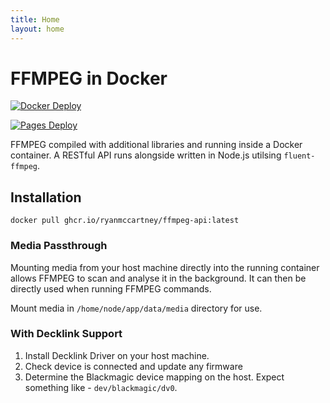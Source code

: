 ```yaml
---
title: Home
layout: home
---
```


# FFMPEG in Docker

[![Docker Deploy](https://github.com/ryanmccartney/ffmpeg-docker/actions/workflows/docker.yml/badge.svg)](https://github.com/ryanmccartney/ffmpeg-docker/actions/workflows/docker.yml)

[![Pages Deploy](https://github.com/ryanmccartney/ffmpeg-docker/actions/workflows/pages.yml/badge.svg)](https://github.com/ryanmccartney/ffmpeg-docker/actions/workflows/pages.yml)

FFMPEG compiled with additional libraries and running inside a Docker container. A RESTful API runs alongside written in Node.js utilsing `fluent-ffmpeg`.

## Installation

`docker pull ghcr.io/ryanmccartney/ffmpeg-api:latest`

### Media Passthrough

Mounting media from your host machine directly into the running container allows FFMPEG to scan and analyse it in the background. It can then be directly used when running FFMPEG commands.

Mount media in `/home/node/app/data/media` directory for use.

### With Decklink Support

1. Install Decklink Driver on your host machine.
2. Check device is connected and update any firmware
3. Determine the Blackmagic device mapping on the host. Expect something like - `dev/blackmagic/dv0`.
